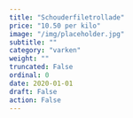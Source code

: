 ```yaml
---
title: "Schouderfiletrollade"
price: "10.50 per kilo"
image: "/img/placeholder.jpg"
subtitle: ""
category: "varken"
weight: ""
truncated: False
ordinal: 0
date: 2020-01-01
draft: False
action: False
---
```

